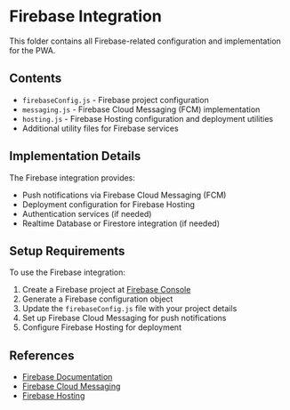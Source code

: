 # Firebase Integration

This folder contains all Firebase-related configuration and implementation for the PWA.

## Contents

- `firebaseConfig.js` - Firebase project configuration
- `messaging.js` - Firebase Cloud Messaging (FCM) implementation
- `hosting.js` - Firebase Hosting configuration and deployment utilities
- Additional utility files for Firebase services

## Implementation Details

The Firebase integration provides:
- Push notifications via Firebase Cloud Messaging (FCM)
- Deployment configuration for Firebase Hosting
- Authentication services (if needed)
- Realtime Database or Firestore integration (if needed)

## Setup Requirements

To use the Firebase integration:
1. Create a Firebase project at [Firebase Console](https://console.firebase.google.com/)
2. Generate a Firebase configuration object
3. Update the `firebaseConfig.js` file with your project details
4. Set up Firebase Cloud Messaging for push notifications
5. Configure Firebase Hosting for deployment

## References

- [Firebase Documentation](https://firebase.google.com/docs)
- [Firebase Cloud Messaging](https://firebase.google.com/docs/cloud-messaging)
- [Firebase Hosting](https://firebase.google.com/docs/hosting) 